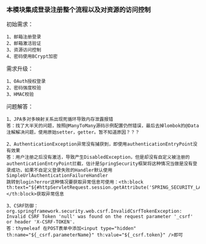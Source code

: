 ### 本模块集成登录注册整个流程以及对资源的访问控制

初始需求：
    
    1、邮箱注册登录
    2、邮箱激活验证
    3、资源访问控制
    4、密码使用BCrypt加密
    
需求升级：
    
    1、OAuth授权登录
    2、密码强度校验
    3、HMAC校验


问题解答：
    
    1、JPA多对多映射关系出现死循环导致内存泄露报错
    答：找了大半天的问题，按照@ManyToMany源码示例配置仍然错误，最后去掉lombok的@Data注解解决问题，使用原始setter，getter。暂不知道原因？？？
    
    2、AuthenticationException异常没有捕获到，即使用authenticationEntryPoint没有效果
    答：用户注册之后没有激活，导致产生DisabledException，但是却没有自定义被注册的authenticationEntryPoint拦截，估计是SpringSecurity框架将这种情况当做是没有登录成功，如果不自定义登录失败的Handler默认使用SimpleUrlAuthenticationFailureHandler
    跳转到login?error这种情况要获取异常信息可使用：<th:block th:text="${#httpServletRequest.session.getAttribute('SPRING_SECURITY_LAST_EXCEPTION')}"></th:block>获取异常信息
    
    3、CSRF防御：org.springframework.security.web.csrf.InvalidCsrfTokenException: Invalid CSRF Token 'null' was found on the request parameter '_csrf' or header 'X-CSRF-TOKEN'.
    答：thymeleaf 在POST表单中添加<input type="hidden" th:name="${_csrf.parameterName}" th:value="${_csrf.token}" />即可
    
    
    
